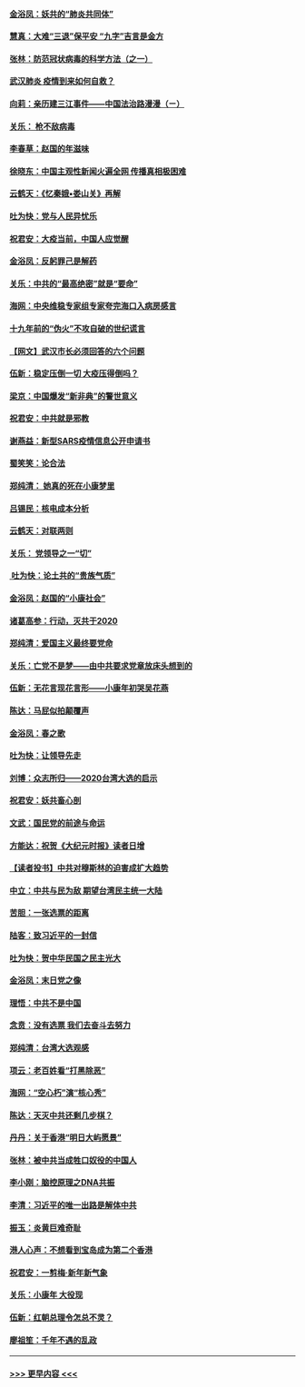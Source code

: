 #### [金浴凤：妖共的“肺炎共同体”](../pages/nsc993/n11829448.md?t=01300011) 
#### [慧真：大难“三退”保平安 “九字”吉言是金方](../pages/nsc993/n11829501.md?t=01300011) 
#### [张林：防范冠状病毒的科学方法（之一）](../pages/nsc993/n11828618.md?t=01300011) 
#### [武汉肺炎 疫情到来如何自救？](../pages/nsc993/n11827632.md?t=01300011) 
#### [向莉：亲历建三江事件——中国法治路漫漫（ㄧ）](../pages/nsc993/n11827190.md?t=01300011) 
#### [关乐： 枪不敌病毒](../pages/nsc993/n11826746.md?t=01300011) 
#### [李春草：赵国的年滋味](../pages/nsc993/n11826321.md?t=01300011) 
#### [徐晓东：中国主观性新闻火遍全网 传播真相极困难](../pages/nsc993/n11826508.md?t=01300011) 
#### [云鹤天：《忆秦娥▪娄山关》再解](../pages/nsc993/n11824682.md?t=01300011) 
#### [吐为快：党与人民异忧乐](../pages/nsc993/n11824660.md?t=01300011) 
#### [祝君安：大疫当前，中国人应觉醒](../pages/nsc993/n11821946.md?t=01300011) 
#### [金浴凤：反躬罪己是解药](../pages/nsc993/n11820280.md?t=01300011) 
#### [关乐：中共的“最高绝密”就是“要命”](../pages/nsc993/n11816946.md?t=01300011) 
#### [海网：中央维稳专家组专家夸完海口入病房感言](../pages/nsc993/n11815138.md?t=01300011) 
#### [十九年前的“伪火”不攻自破的世纪谎言](../pages/nsc993/n11813238.md?t=01300011) 
#### [【网文】武汉市长必须回答的六个问题](../pages/nsc993/n11813848.md?t=01300011) 
#### [伍新：稳定压倒一切 大疫压得倒吗？](../pages/nsc993/n11812634.md?t=01300011) 
#### [梁京：中国爆发“新非典”的警世意义](../pages/nsc993/n11812554.md?t=01300011) 
#### [祝君安：中共就是邪教](../pages/nsc993/n11812431.md?t=01300011) 
#### [谢燕益：新型SARS疫情信息公开申请书](../pages/nsc993/n11808840.md?t=01300011) 
#### [蜀笑笑：论合法](../pages/nsc993/n11808064.md?t=01300011) 
#### [郑纯清： 她真的死在小康梦里](../pages/nsc993/n11806623.md?t=01300011) 
#### [吕锡民：核电成本分析](../pages/nsc993/n11806284.md?t=01300011) 
#### [云鹤天：对联两则](../pages/nsc993/n11805957.md?t=01300011) 
#### [关乐： 党领导之一“切”](../pages/nsc993/n11804505.md?t=01300011) 
#### [ 吐为快：论土共的“贵族气质”](../pages/nsc993/n11804490.md?t=01300011) 
#### [金浴凤：赵国的“小康社会”](../pages/nsc993/n11804452.md?t=01300011) 
#### [诸葛高参：行动，灭共于2020](../pages/nsc993/n11804120.md?t=01300011) 
#### [郑纯清：爱国主义最终要党命](../pages/nsc993/n11802197.md?t=01300011) 
#### [关乐：亡党不是梦——由中共要求党章放床头想到的](../pages/nsc993/n11802156.md?t=01300011) 
#### [伍新：无花言现花言形——小康年初哭吴花燕](../pages/nsc993/n11800044.md?t=01300011) 
#### [陈达：马屁似拍颠覆声](../pages/nsc993/n11800010.md?t=01300011) 
#### [金浴凤：春之歌](../pages/nsc993/n11797687.md?t=01300011) 
#### [吐为快：让领导先走](../pages/nsc993/n11797512.md?t=01300011) 
#### [刘博：众志所归——2020台湾大选的启示](../pages/nsc993/n11796878.md?t=01300011) 
#### [祝君安：妖共畜心剖](../pages/nsc993/n11794273.md?t=01300011) 
#### [文武：国民党的前途与命运](../pages/nsc993/n11794198.md?t=01300011) 
#### [方能达：祝贺《大纪元时报》读者日增](../pages/nsc993/n11793807.md?t=01300011) 
#### [【读者投书】中共对穆斯林的迫害成扩大趋势](../pages/nsc993/n11791371.md?t=01300011) 
#### [中立：中共与民为敌 期望台湾民主统一大陆](../pages/nsc993/n11790392.md?t=01300011) 
#### [苦胆：一张选票的距离](../pages/nsc993/n11788914.md?t=01300011) 
#### [陆客：致习近平的一封信](../pages/nsc993/n11788867.md?t=01300011) 
#### [吐为快：贺中华民国之民主光大](../pages/nsc993/n11788618.md?t=01300011) 
#### [金浴凤：末日党之像](../pages/nsc993/n11787475.md?t=01300011) 
#### [理悟：中共不是中国](../pages/nsc993/n11787463.md?t=01300011) 
#### [念贲：没有选票  我们去奋斗去努力](../pages/nsc993/n11787398.md?t=01300011) 
#### [郑纯清：台湾大选观感](../pages/nsc993/n11786210.md?t=01300011) 
#### [项云：老百姓看“打黑除恶”](../pages/nsc993/n11785398.md?t=01300011) 
#### [海网：“空心朽”演“核心秀”](../pages/nsc993/n11783874.md?t=01300011) 
#### [陈达：天灭中共还剩几步棋？](../pages/nsc993/n11783719.md?t=01300011) 
#### [丹丹：关于香港“明日大屿愿景”](../pages/nsc993/n11783273.md?t=01300011) 
#### [张林：被中共当成牲口奴役的中国人](../pages/nsc993/n11782397.md?t=01300011) 
#### [李小刚：脑控原理之DNA共振](../pages/nsc993/n11780962.md?t=01300011) 
#### [李清：习近平的唯一出路是解体中共](../pages/nsc993/n11780866.md?t=01300011) 
#### [振玉：炎黄巨难奇耻](../pages/nsc993/n11779632.md?t=01300011) 
#### [港人心声：不想看到宝岛成为第二个香港](../pages/nsc993/n11778817.md?t=01300011) 
#### [祝君安：一剪梅‧新年新气象](../pages/nsc993/n11776340.md?t=01300011) 
#### [关乐：小康年 大役现](../pages/nsc993/n11774213.md?t=01300011) 
#### [伍新：红朝总理令怎总不灵？](../pages/nsc993/n11770813.md?t=01300011) 
#### [廖祖笙：千年不遇的乱政](../pages/nsc993/n11770373.md?t=01300011) 

----
#### [ >>> 更早内容 <<< ](../indexes/nsc993-earlier.md)
